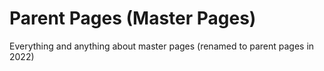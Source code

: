# Parent Pages (Master Pages)

Everything and anything about master pages (renamed to parent pages in 2022)
